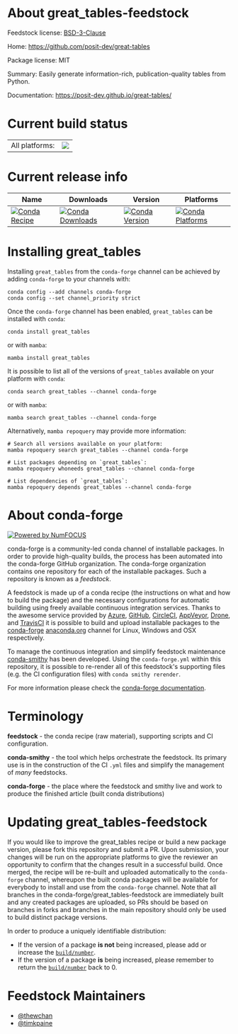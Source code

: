 About great_tables-feedstock
============================

Feedstock license: [BSD-3-Clause](https://github.com/conda-forge/great_tables-feedstock/blob/main/LICENSE.txt)

Home: https://github.com/posit-dev/great-tables

Package license: MIT

Summary: Easily generate information-rich, publication-quality tables from Python.

Documentation: https://posit-dev.github.io/great-tables/

Current build status
====================


<table><tr><td>All platforms:</td>
    <td>
      <a href="https://dev.azure.com/conda-forge/feedstock-builds/_build/latest?definitionId=21248&branchName=main">
        <img src="https://dev.azure.com/conda-forge/feedstock-builds/_apis/build/status/great_tables-feedstock?branchName=main">
      </a>
    </td>
  </tr>
</table>

Current release info
====================

| Name | Downloads | Version | Platforms |
| --- | --- | --- | --- |
| [![Conda Recipe](https://img.shields.io/badge/recipe-great__tables-green.svg)](https://anaconda.org/conda-forge/great_tables) | [![Conda Downloads](https://img.shields.io/conda/dn/conda-forge/great_tables.svg)](https://anaconda.org/conda-forge/great_tables) | [![Conda Version](https://img.shields.io/conda/vn/conda-forge/great_tables.svg)](https://anaconda.org/conda-forge/great_tables) | [![Conda Platforms](https://img.shields.io/conda/pn/conda-forge/great_tables.svg)](https://anaconda.org/conda-forge/great_tables) |

Installing great_tables
=======================

Installing `great_tables` from the `conda-forge` channel can be achieved by adding `conda-forge` to your channels with:

```
conda config --add channels conda-forge
conda config --set channel_priority strict
```

Once the `conda-forge` channel has been enabled, `great_tables` can be installed with `conda`:

```
conda install great_tables
```

or with `mamba`:

```
mamba install great_tables
```

It is possible to list all of the versions of `great_tables` available on your platform with `conda`:

```
conda search great_tables --channel conda-forge
```

or with `mamba`:

```
mamba search great_tables --channel conda-forge
```

Alternatively, `mamba repoquery` may provide more information:

```
# Search all versions available on your platform:
mamba repoquery search great_tables --channel conda-forge

# List packages depending on `great_tables`:
mamba repoquery whoneeds great_tables --channel conda-forge

# List dependencies of `great_tables`:
mamba repoquery depends great_tables --channel conda-forge
```


About conda-forge
=================

[![Powered by
NumFOCUS](https://img.shields.io/badge/powered%20by-NumFOCUS-orange.svg?style=flat&colorA=E1523D&colorB=007D8A)](https://numfocus.org)

conda-forge is a community-led conda channel of installable packages.
In order to provide high-quality builds, the process has been automated into the
conda-forge GitHub organization. The conda-forge organization contains one repository
for each of the installable packages. Such a repository is known as a *feedstock*.

A feedstock is made up of a conda recipe (the instructions on what and how to build
the package) and the necessary configurations for automatic building using freely
available continuous integration services. Thanks to the awesome service provided by
[Azure](https://azure.microsoft.com/en-us/services/devops/), [GitHub](https://github.com/),
[CircleCI](https://circleci.com/), [AppVeyor](https://www.appveyor.com/),
[Drone](https://cloud.drone.io/welcome), and [TravisCI](https://travis-ci.com/)
it is possible to build and upload installable packages to the
[conda-forge](https://anaconda.org/conda-forge) [anaconda.org](https://anaconda.org/)
channel for Linux, Windows and OSX respectively.

To manage the continuous integration and simplify feedstock maintenance
[conda-smithy](https://github.com/conda-forge/conda-smithy) has been developed.
Using the ``conda-forge.yml`` within this repository, it is possible to re-render all of
this feedstock's supporting files (e.g. the CI configuration files) with ``conda smithy rerender``.

For more information please check the [conda-forge documentation](https://conda-forge.org/docs/).

Terminology
===========

**feedstock** - the conda recipe (raw material), supporting scripts and CI configuration.

**conda-smithy** - the tool which helps orchestrate the feedstock.
                   Its primary use is in the construction of the CI ``.yml`` files
                   and simplify the management of *many* feedstocks.

**conda-forge** - the place where the feedstock and smithy live and work to
                  produce the finished article (built conda distributions)


Updating great_tables-feedstock
===============================

If you would like to improve the great_tables recipe or build a new
package version, please fork this repository and submit a PR. Upon submission,
your changes will be run on the appropriate platforms to give the reviewer an
opportunity to confirm that the changes result in a successful build. Once
merged, the recipe will be re-built and uploaded automatically to the
`conda-forge` channel, whereupon the built conda packages will be available for
everybody to install and use from the `conda-forge` channel.
Note that all branches in the conda-forge/great_tables-feedstock are
immediately built and any created packages are uploaded, so PRs should be based
on branches in forks and branches in the main repository should only be used to
build distinct package versions.

In order to produce a uniquely identifiable distribution:
 * If the version of a package **is not** being increased, please add or increase
   the [``build/number``](https://docs.conda.io/projects/conda-build/en/latest/resources/define-metadata.html#build-number-and-string).
 * If the version of a package **is** being increased, please remember to return
   the [``build/number``](https://docs.conda.io/projects/conda-build/en/latest/resources/define-metadata.html#build-number-and-string)
   back to 0.

Feedstock Maintainers
=====================

* [@thewchan](https://github.com/thewchan/)
* [@timkpaine](https://github.com/timkpaine/)

